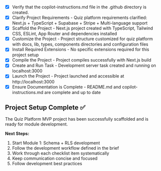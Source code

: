 <!-- Use this file to provide workspace-specific custom instructions to Copilot. For more details, visit https://code.visualstudio.com/docs/copilot/copilot-customization#_use-a-githubcopilotinstructionsmd-file -->
- [x] Verify that the copilot-instructions.md file in the .github directory is created.
- [x] Clarify Project Requirements - Quiz platform requirements clarified: Next.js + TypeScript + Supabase + Stripe + Multi-language support
- [x] Scaffold the Project - Next.js project created with TypeScript, Tailwind CSS, ESLint, App Router and dependencies installed
- [x] Customize the Project - Project structure customized for quiz platform with docs, lib, types, components directories and configuration files
- [x] Install Required Extensions - No specific extensions required for this project setup
- [x] Compile the Project - Project compiles successfully with Next.js build
- [x] Create and Run Task - Development server task created and running on localhost:3000
- [x] Launch the Project - Project launched and accessible at http://localhost:3000
- [x] Ensure Documentation is Complete - README.md and copilot-instructions.md are complete and up to date

## Project Setup Complete ✅

The Quiz Platform MVP project has been successfully scaffolded and is ready for module development.

**Next Steps:**
1. Start Module 1: Schema + RLS development
2. Follow the development workflow defined in the brief
3. Work through each checklist item systematically
4. Keep communication concise and focused
5. Follow development best practices
